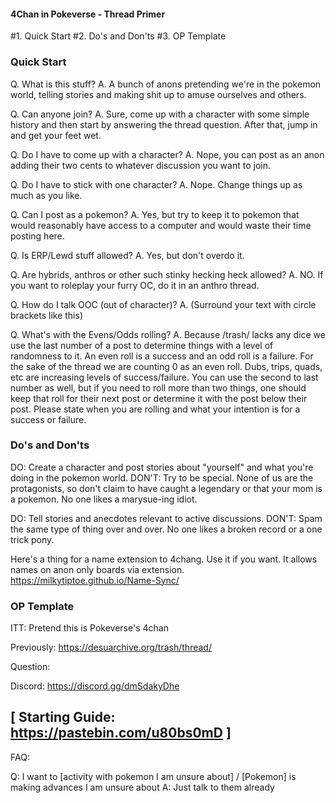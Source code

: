 #### 4Chan in Pokeverse - Thread Primer ####

#1. Quick Start
#2. Do's and Don'ts
#3. OP Template



### Quick Start ###
Q. What is this stuff?
A. A bunch of anons pretending we're in the pokemon world, telling stories and making shit up to amuse ourselves and others.

Q. Can anyone join?
A. Sure, come up with a character with some simple history and then start by answering the thread question. After that, jump in and get your feet wet.

Q. Do I have to come up with a character?
A. Nope, you can post as an anon adding their two cents to whatever discussion you want to join.

Q. Do I have to stick with one character?
A. Nope. Change things up as much as you like.

Q. Can I post as a pokemon?
A. Yes, but try to keep it to pokemon that would reasonably have access to a computer and would waste their time posting here.

Q. Is ERP/Lewd stuff allowed?
A. Yes, but don't overdo it.

Q. Are hybrids, anthros or other such stinky hecking heck allowed?
A.  NO. If you want to roleplay your furry OC, do it in an anthro thread.

Q. How do I talk OOC (out of character)?
A. (Surround your text with circle brackets like this)

Q. What's with the Evens/Odds rolling?
A. Because /trash/ lacks any dice we use the last number of a post to determine things with a level of randomness to it. An even roll is a success and an odd roll is a failure. For the sake of the thread we are counting 0 as an even roll. Dubs, trips, quads, etc are increasing levels of success/failure.
    You can use the second to last number as well, but if you need to roll more than two things, one should keep that roll for their next post or determine it with the post below their post. Please state when you are rolling and what your intention is for a success or failure.


### Do's and Don'ts ###
DO: Create a character and post stories about "yourself" and what you're doing in the pokemon world.
DON'T: Try to be special. None of us are the protagonists, so don't claim to have caught a legendary or that your mom is a pokemon. No one likes a marysue-ing idiot.

DO: Tell stories and anecdotes relevant to active discussions.
DON'T: Spam the same type of thing over and over. No one likes a broken record or a one trick pony.

Here's a thing for a name extension to 4chang. Use it if you want. It allows names on anon only boards via extension. 
https://milkytiptoe.github.io/Name-Sync/

### OP Template ###

ITT: Pretend this is Pokeverse's 4chan
<thread edition>

Previously: https://desuarchive.org/trash/thread/<previous thread number>

Question: <question of the thread>

Discord: https://discord.gg/dmSdakyDhe

[ Starting Guide: https://pastebin.com/u80bs0mD ]
-----
FAQ:

Q: I want to [activity with pokemon I am unsure about] / [Pokemon] is making advances I am unsure about
A: Just talk to them already

<add more faq as needed>
